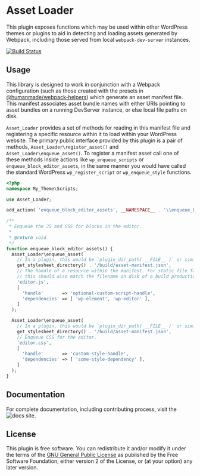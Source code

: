 # Asset Loader

This plugin exposes functions which may be used within other WordPress themes or plugins to aid in detecting and loading assets generated by Webpack, including those served from local `webpack-dev-server` instances.

[![Build Status](https://travis-ci.com/humanmade/asset-loader.svg?branch=main)](https://travis-ci.com/humanmade/asset-loader)

## Usage

This library is designed to work in conjunction with a Webpack configuration (such as those created with the presets in [@humanmade/webpack-helpers](https://github.com/humanmade/webpack-helpers)) which generate an asset manifest file. This manifest associates asset bundle names with either URIs pointing to asset bundles on a running DevServer instance, or else local file paths on disk.

`Asset_Loader` provides a set of methods for reading in this manifest file and registering a specific resource within it to load within your WordPress website. The primary public interface provided by this plugin is a pair of methods, `Asset_Loader\register_asset()` and `Asset_Loader\enqueue_asset()`. To register a manifest asset call one of these methods inside actions like `wp_enqueue_scripts` or `enqueue_block_editor_assets`, in the same manner you would have called the standard WordPress `wp_register_script` or `wp_enqueue_style` functions.

```php
<?php
namespace My_Theme\Scripts;

use Asset_Loader;

add_action( 'enqueue_block_editor_assets', __NAMESPACE__ . '\\enqueue_block_editor_assets' );

/**
 * Enqueue the JS and CSS for blocks in the editor.
 *
 * @return void
 */
function enqueue_block_editor_assets() {
  Asset_Loader\enqueue_asset(
    // In a plugin, this would be `plugin_dir_path( __FILE__ )` or similar.
    get_stylesheet_directory() . '/build/asset-manifest.json',
    // The handle of a resource within the manifest. For static file fallbacks,
    // this should also match the filename on disk of a build production asset.
    'editor.js',
    [
      'handle'       => 'optional-custom-script-handle',
      'dependencies' => [ 'wp-element', 'wp-editor' ],
    ]
  );

  Asset_Loader\enqueue_asset(
    // In a plugin, this would be `plugin_dir_path( __FILE__ )` or similar.
    get_stylesheet_directory() . '/build/asset-manifest.json',
    // Enqueue CSS for the editor.
    'editor.css',
    [
      'handle'       => 'custom-style-handle',
      'dependencies' => [ 'some-style-dependency' ],
    ]
  );
}
```

## Documentation

For complete documentation, including contributing process, visit the ![docs site](https://humanmade.github.io/webpack-helpers).

## License

This plugin is free software. You can redistribute it and/or modify it under the terms of the [GNU General Public License](LICENSE) as published by the Free Software Foundation; either version 2 of the License, or (at your option) any later version.
